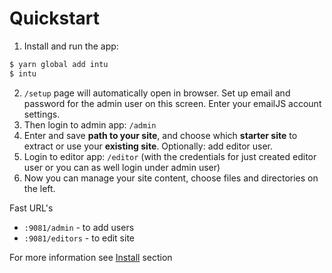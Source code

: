 # Quickstart

1. Install and run the app:

```sh
$ yarn global add intu
$ intu
```


2. `/setup` page will automatically open in browser.
    Set up email and password for the admin user on this screen. Enter your emailJS account settings.
3. Then login to admin app: `/admin`
4. Enter and save **path to your site**, and choose which **starter site** to extract or use your **existing site**.
    Optionally: add editor user.
5. Login to editor app: `/editor` (with the credentials for just created editor user or you can as well login under admin user)
6. Now you can manage your site content, choose files and directories on the left.

Fast URL's

   * `:9081/admin` - to add users
   * `:9081/editors` - to edit site

For more information see [Install](install) section 